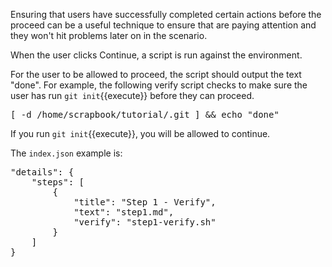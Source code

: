 Ensuring that users have successfully completed certain actions before the proceed can be a useful technique to ensure that are paying attention and they won't hit problems later on in the scenario.

When the user clicks Continue, a script is run against the environment.

For the user to be allowed to proceed, the script should output the text "done". For example, the following verify script checks to make sure the user has run `git init`{{execute}} before they can proceed.

<pre>
[ -d /home/scrapbook/tutorial/.git ] && echo "done"
</pre>

If you run `git init`{{execute}}, you will be allowed to continue.

The `index.json` example is:
<pre>
"details": {
    "steps": [
        {
            "title": "Step 1 - Verify",
            "text": "step1.md",
            "verify": "step1-verify.sh"
        }
    ]
}
</pre>